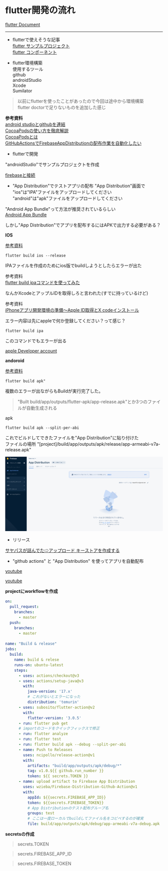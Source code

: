 # flutter開発の流れ

[flutter Document](https://docs.flutter.dev/)  

---
- flutterで使えそうな記事  
[flutter サンプルプロジェクト](https://flutter.github.io/samples/#)  
[flutter コンポーネント](https://gallery.flutter.dev/#/)  

- flutter環境構築  
使用するツール   
github  
androidStudio  
Xcode  
Sumilator  

> 以前にflutterを使ったことがあったので今回は途中から環境構築  
> flutter doctorで足りないものを追加した感じ  

**参考資料**  
[android studioとgithubを連結](https://www.mechengjp.com/%E3%80%90flutter%E3%80%91android-studio%E3%81%A8github%E3%82%92%E9%80%A3%E6%90%BA%E3%81%99%E3%82%8B%E6%96%B9%E6%B3%95/)  
[CocoaPodsの使い方を徹底解説](https://ios-docs.dev/cocoapods/)  
[CocoaPodsとは](https://guides.cocoapods.org/using/getting-started.html#installation)  
[GitHubActionsでFirebaseAppDistributionの配布作業を自動化したい](https://zenn.dev/mamushi/scraps/627d5aafca4c88)  

- flutterで開発

"androidStudio"でサンプルプロジェクトを作成  

[firebaseと接続](https://firebase.google.com/docs/flutter/setup?authuser=0&hl=ja&platform=ios#available-plugins)  

- "App Distribution"でテストアプリの配布
"App Distribution"画面で  
"ios"は"IPA"ファイルをアップロードしてください  
"android"は"apk"ファイルをアップロードしてください  

"Android App Bundle"って方法が推奨されているらしい  
[Android App Bundle](https://developer.android.com/platform/technology/app-bundle)

しかし"App Distribution"でアプリを配布するにはAPKで出力する必要がある？   

**IOS**  

[参考資料](https://enoiu.com/app-develop/flutter-ios-release/)

```bush
flutter build ios --release
```
IPAファイルを作成のためにios版でbuildしようとしたらエラーが出た

参考資料  
[flutter build ipaコマンドを使ってみた](https://takamii.hatenablog.com/entry/2021/07/02/151453)

なんかXcodeとアップルIDを取得しろと言われた(すでに持っているけど)

参考資料  
[iPhoneアプリ開発環境の準備～Apple ID取得とX codeインストール](https://prokids.jp/article/iphone_pre)

エラー内容は先にappleで何か登録してください？って感じ？

```
flutter build ipa
```
このコマンドでもエラーが出る

[apple Developer account](https://developer.apple.com/account/)

**andoroid** 

[参考資料](https://gakogako.com/flutter_android_release/#%E3%83%AA%E3%83%AA%E3%83%BC%E3%82%B9%E3%83%93%E3%83%AB%E3%83%89%E3%82%92%E3%81%99%E3%82%8B)

```bush
flutter build apk" 
```

複数のエラーが出ながらもBuildが実行完了した。  
> "Built build/app/outputs/flutter-apk/app-release.apk"とか3つのファイルが自動生成される

apk
```bush
flutter build apk --split-per-abi
```

これでビルドしてできたファイルを"App Distribution"に貼り付けた  
ファイルの場所  "[project]/build/app/outputs/apk/release/app-armeabi-v7a-release.apk"  

<img src="app_Distribution001.png" width="600px">

- リリース  

[サヤパスが詰んでた⇨アップロード キーストアを作成する](https://docs.flutter.dev/deployment/android#signing-the-app)

- "github actions" と "App Distribution" を使ってアプリを自動配布

[youtube](https://youtu.be/BAXvzkgL15o)

[youtube](https://www.youtube.com/watch?v=9L7OfshBqX8)

**projectにworkflowを作成**
```yml
on:
  pull_request:
    branches:
      - master
  push:
    branches:
      - master

name: "Build & release"
jobs:
  build:
    name: build & relese
    runs-on: ubuntu-latest
    steps:
      - uses: actions/checkout@v3
      - uses: actions/setup-java@v3
        with:
          java-version: '17.x'
          # これがないとエラーになった
          distribution: 'temurin'
      - uses: subosito/flutter-action@v2
        with:
          flutter-version: '3.0.5'
      - run: flutter pub get 
      # importのコードをクイックフィックスで修正
      - run: flutter analyze
      - run: flutter test
      - run: flutter build apk --debug --split-per-abi
      - name: Push to Releases
        uses: ncipollo/release-action@v1
        with:
          artifacts: "build/app/outputs/apk/debug/*"
          tag: v1.0.${{ github.run_number }}
          token: ${{ secrets.TOKEN }}
      - name: upload artifact to Firebase App Distribution
        uses: wzieba/Firebase-Distribution-Github-Action@v1
        with:
          appId: ${{secrets.FIREBASE_APP_ID}}
          token: ${{secrets.FIREBASE_TOKEN}}
          # App Distributionのテスト配布グループ名
          groups: test
          # ここは一度ローカルでbuildしてファイル名をコピペするのが確実
          file: build/app/outputs/apk/debug/app-armeabi-v7a-debug.apk
```

**secretsの作成**
<!-- 自分のgithubアカウントのトークンを作成し、プロジェクトと紐付ける -->
> secrets.TOKEN 
<!-- firebaseのAndoroid用のIDを紐づける -->
> secrets.FIREBASE_APP_ID
<!-- firebaseのログイン時のトークンと紐づける -->
> secrets.FIREBASE_TOKEN
